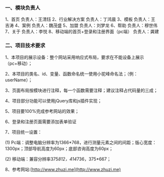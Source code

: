 ### 一、模块负责人

1、首页 负责人：王清钰
2、行业解决方案 负责人：丁鸿晨
3、模板 负责人：王吉涛
4、案例 负责人：魏茂盛
5、加盟 负责人：刘梦龙
6、帮助 负责人：穆世伟
7、关于 负责人：李悦
8、移动端的首页+登录和注册界面（pc端） 负责人：龚建

### 二、项目技术要求

1、本项目的展示设备：整个网站采用响应式布局，要求在不能设备上展示（pc+移动）；

2、本项目的类名、id、变量、函数命名统一使用小驼峰命名法；（例：userName）；

3、页面布局按模块进行注释，每一个函数需要注释；建议注释占代码量的三成；

4、项目部分功能可以使用jQuery库和js插件实现；

5、项目要100%完成参考网站的效果；

6、登录和注册页面需要添加表单验证

7、项目统一设置：

(1) Pc端：调整电脑分辨率为1366*768，进行测量元素之间的间距；版心宽度：1300px；顶部导航高度为60px；底部咨询高度为60px；

(2) 移动端：兼容分辨率375*812，414*736，375*667；

8、参考网站:[http://www.zhuzi.me](http://www.zhuzi.me)